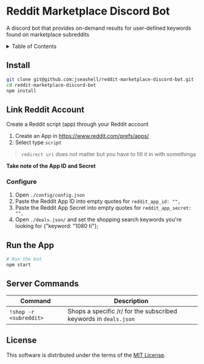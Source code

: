 # Reddit Marketplace Discord Bot

A discord bot that provides on-demand results for user-defined keywords found on marketplace subreddits

<details>
<summary>Table of Contents</summary>

- [Install](#install)
- [Link Reddit Account](#link-reddit-account)
- [Configure](#configure)
- [Run the App](#run-the-app)
- [Server Commands](#server-commands)
- [License](#license)

</details>

## Install

```sh
git clone git@github.com:jseashell/reddit-marketplace-discord-bot.git
cd reddit-marketplace-discord-bot
npm install
```

## Link Reddit Account

Create a Reddit script (app) through your Reddit account

1. Create an App in https://www.reddit.com/prefs/apps/
1. Select type `script`

> `redirect uri` does not matter but you have to fill it in with somethinga

**Take note of the App ID and Secret**

### Configure

1. Open `./config/config.json`
1. Paste the Reddit App ID into empty quotes for `reddit_app_id: "",`
1. Paste the Reddit App Secret into empty quotes for `reddit_app_secret: "",`
1. Open `./deals.json/` and set the shopping search keywords you're looking for {"keyword: "1080 ti"};

## Run the App

```sh
# Run the bot
npm start
```

## Server Commands

Command | Description | 
---  | ---
`!shop -r <subreddit>`| Shops a specific /r/ for the subscribed keywords in `deals.json` |  

## License

This software is distributed under the terms of the [MIT License](./LICENSE).
